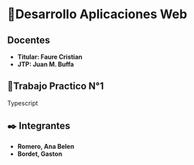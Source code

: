# 📜Desarrollo Aplicaciones Web

## Docentes

- **Titular: Faure Cristian**
- **JTP: Juan M. Buffa**

## 📌Trabajo Practico N°1
Typescript

## ✒️ Integrantes

- **Romero, Ana Belen**
- **Bordet, Gaston**
